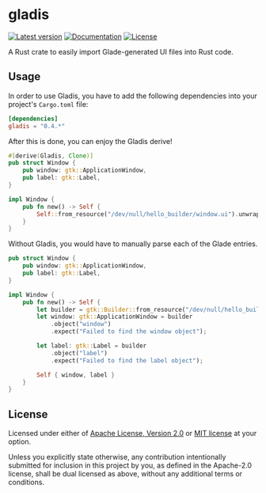# gladis

[![Latest version](https://img.shields.io/crates/v/gladis.svg)](https://crates.io/crates/gladis)
[![Documentation](https://docs.rs/gladis/badge.svg)](https://docs.rs/gladis)
[![License](https://img.shields.io/crates/l/gladis.svg)](https://crates.io/crates/gladis)

A Rust crate to easily import Glade-generated UI files into Rust code.

## Usage

In order to use Gladis, you have to add the following dependencies into your
project's `Cargo.toml` file:

```toml
[dependencies]
gladis = "0.4.*"
```

After this is done, you can enjoy the Gladis derive!

```rust
#[derive(Gladis, Clone)]
pub struct Window {
    pub window: gtk::ApplicationWindow,
    pub label: gtk::Label,
}

impl Window {
    pub fn new() -> Self {
        Self::from_resource("/dev/null/hello_builder/window.ui").unwrap()
    }
}
```

Without Gladis, you would have to manually parse each of the Glade entries.

```rust
pub struct Window {
    pub window: gtk::ApplicationWindow,
    pub label: gtk::Label,
}

impl Window {
    pub fn new() -> Self {
        let builder = gtk::Builder::from_resource("/dev/null/hello_builder/window.ui");
        let window: gtk::ApplicationWindow = builder
            .object("window")
            .expect("Failed to find the window object");

        let label: gtk::Label = builder
            .object("label")
            .expect("Failed to find the label object");

        Self { window, label }
    }
}
```

## License

Licensed under either of [Apache License, Version 2.0](LICENSE-APACHE) or [MIT
license](LICENSE-MIT) at your option.

Unless you explicitly state otherwise, any contribution intentionally submitted
for inclusion in this project by you, as defined in the Apache-2.0 license,
shall be dual licensed as above, without any additional terms or conditions.
